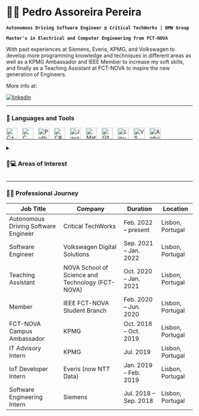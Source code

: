 # 🏄‍♂️ Pedro Assoreira Pereira

**`Autonomous Driving Software Engineer @ Critical TechWorks | BMW Group`**

**`Master's in Electrical and Computer Engineering from FCT-NOVA`**

With past experiences at Siemens, Everis, KPMG, and Volkswagen to develop more programming knowledge and techniques in different areas as well as a KPMG Ambassador and IEEE Member to increase my soft skills, and finally as a Teaching Assistant at FCT-NOVA to inspire the new generation of Engineers. 

More info at:
   <p align="left">
      <a href="https://www.linkedin.com/in/pedroassoreirapereira/">
         <img alt="linkedin" title="LinkedIn" src="https://custom-icon-badges.demolab.com/badge/-Linkedin-black?style=for-the-badge&logo=174857&logoColor=white"/></a>
   </p>

---

<h3> 🧰 Languages and Tools </h3>

<img align="left" alt="C++" width="30px" style="padding-right:10px;" src="https://cdn.jsdelivr.net/gh/devicons/devicon/icons/cplusplus/cplusplus-original.svg" />
<img align="left" alt="C" width="30px" style="padding-right:10px;" src="https://cdn.jsdelivr.net/gh/devicons/devicon/icons/c/c-original.svg" />
<img align="left" alt="Python" width="30px" style="padding-right:10px;" src="https://cdn.jsdelivr.net/gh/devicons/devicon/icons/python/python-original.svg" />
<img align="left" alt="C#" width="30px" style="padding-right:10px;" src="https://cdn.jsdelivr.net/gh/devicons/devicon/icons/csharp/csharp-original.svg" />
<img align="left" alt="Java" width="30px" style="padding-right:10px;" src="https://cdn.jsdelivr.net/gh/devicons/devicon/icons/java/java-original.svg"/>

<img align="left" alt="Matlab" width="30px" style="padding-right:10px;" src="https://cdn.jsdelivr.net/gh/devicons/devicon/icons/matlab/matlab-original.svg" />
<img align="left" alt="Git" width="30px" style="padding-right:10px;" src="https://cdn.jsdelivr.net/gh/devicons/devicon/icons/git/git-original.svg" />
<img align="left" alt="Linux" width="30px" style="padding-right:10px;" src="https://cdn.jsdelivr.net/gh/devicons/devicon/icons/linux/linux-original.svg" />
<img align="left" alt="VS Code" width="30px" style="padding-right:10px;" src="https://cdn.jsdelivr.net/gh/devicons/devicon/icons/vscode/vscode-original.svg" />
<img align="left" alt="Arduino" width="30px" style="padding-right:10px;" src="https://cdn.jsdelivr.net/gh/devicons/devicon/icons/arduino/arduino-original.svg" />
<br />

---

<details>
 <summary><h3>🚗💻 Areas of Interest</h3></summary>
   
   - Embedded Systems
   
   - Computer Vision
   
   - IoT
   
   - Robotics
   
   - Mobility
   
   - Industrial Automation
   
   - Spacecraft Control
   
   - Medical Care
   
   - Machine Learning / Artificial Intelligence
   
</details>   

---

<h3>👨‍💻 Professional Journey</h3>
   
Job Title  | Company | Duration | Location
------------- | ------------- | ------------- | -------------
Autonomous Driving Software Engineer  | Critical TechWorks                               | Feb. 2022 – present | Lisbon, Portugal
Software Engineer                     | Volkswagen Digital Solutions                     | Sep. 2021 – Jan. 2022  | Lisbon, Portugal 
Teaching Assistant                    | NOVA School of Science and Technology (FCT-NOVA) | Oct. 2020 – Jan. 2021 | Lisbon, Portugal
Member | IEEE FCT-NOVA Student Branch | Feb. 2020 – Jun. 2020 | Lisbon, Portugal
FCT-NOVA Campus Ambassador            | KPMG | Oct. 2018 – Oct. 2019 | Lisbon, Portugal
IT Advisory Intern                    | KPMG | Jul. 2019 | Lisbon, Portugal
IoT Developer Intern                  | Everis (now NTT Data) | Jan. 2019 – Feb. 2019 | Lisbon, Portugal
Software Engineering Intern           | Siemens | Jul. 2018 – Sep. 2018 | Lisbon, Portugal

  
   

